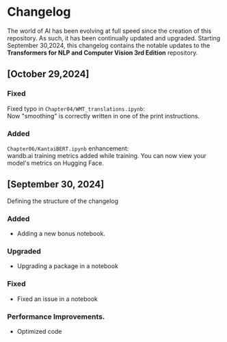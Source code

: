 # Changelog

The world of AI has been evolving at full speed since the creation of this repository. As such, it has been continually updated and upgraded.
Starting September 30,2024, this changelog contains the notable updates to the **Transformers for NLP and Computer Vision 3rd Edition** repository.

## [October 29,2024]

### Fixed
Fixed typo in `Chapter04/WMT_translations.ipynb`:   
Now "smoothing" is correctly written in one of the print instructions.

### Added
`Chapter06/KantaiBERT.ipynb` enhancement:    
wandb.ai training metrics added while training. 
You can now view your model's metrics on Hugging Face.


## [September 30, 2024]
Defining the structure of the changelog
### Added
- Adding a new bonus notebook.

### Upgraded
- Upgrading a package in a notebook

### Fixed
- Fixed an issue in a notebook

### Performance Improvements.
- Optimized code 
